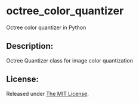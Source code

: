 # octree_color_quantizer

Octree color quantizer in Python

Description:
------------
Octree Quantizer class for image color quantization


License:
--------
Released under [The MIT License](https://github.com/delimitry/octree_color_quantizer/blob/master/LICENSE).
